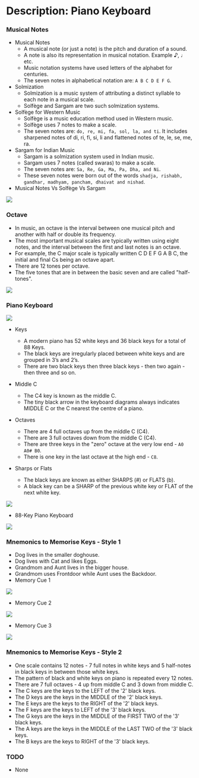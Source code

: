# Description: Piano Keyboard

### Musical Notes
* Musical Notes
    - A musical note (or just a note) is the pitch and duration of a sound. 
    - A note is also its representation in musical notation. Example ♪, ♩ etc.
    - Music notation systems have used letters of the alphabet for centuries. 
    - The seven notes in alphabetical notation are: `A B C D E F G`.
* Solmization 
    - Solmization is a music system of attributing a distinct syllable to each note in a musical scale. 
    - Solfège and Sargam are two such solmization systems.
* Solfège for Western Music
    - Solfège is a music education method used in Western music.
    - Solfège uses 7 notes to make a scale.
    - The seven notes are: `do, re, mi, fa, sol, la, and ti`. It includes sharpened notes of di, ri, fi, si, li and 
      flattened notes of te, le, se, me, ra.
* Sargam for Indian Music
    - Sargam is a solmization system used in Indian music.
    - Sargam uses 7 notes (called swaras) to make a scale.
    - The seven notes are: `Sa, Re, Ga, Ma, Pa, Dha, and Ni`.
    - These seven notes were born out of the words `shadja, rishabh, gandhar, madhyam, pancham, dhaivat and nishad`.
* Musical Notes Vs Solfège Vs Sargam

![](images/musical-notes.png)

### Octave
* In music, an octave is the interval between one musical pitch and another with half or double its frequency.
* The most important musical scales are typically written using eight notes, and the interval between the first and last 
  notes is an octave.
* For example, the C major scale is typically written C D E F G A B C, the initial and final Cs being an octave apart.
* There are 12 tones per octave.
* The five tones that are in between the basic seven and are called "half-tones".

![](images/piano-keyboard-octave.png)

### Piano Keyboard
![](images/piano-keyboard-layout-1.png)
* Keys
    - A modern piano has 52 white keys and 36 black keys for a total of 88 Keys.
    - The black keys are irregularly placed between white keys and are grouped in 3’s and 2’s.
    - There are two black keys then three black keys - then two again - then three and so on.
* Middle C
    - The C4 key is known as the middle C.
    - The tiny black arrow in the keyboard diagrams always indicates MIDDLE C or the C nearest the centre of a piano.
* Octaves
    - There are 4 full octaves up from the middle C (C4).
    - There are 3 full octaves down from the middle C (C4).
    - There are three keys in the "zero" octave at the very low end - `A0 A0# B0`.
    - There is one key in the last octave at the high end - `C8`.

* Sharps or Flats
    - The black keys are known as either SHARPS (#) or FLATS (b).
    - A black key can be a SHARP of the previous white key or FLAT of the next white key.

![](images/sharp-or-flat-notes.png)

* 88-Key Piano Keyboard

![](images/piano-keyboard-layout-2.jpg)

### Mnemonics to Memorise Keys - Style 1
* Dog lives in the smaller doghouse.
* Dog lives with Cat and likes Eggs.
* Grandmom and Aunt lives in the bigger house.
* Grandmom uses Frontdoor while Aunt uses the Backdoor.
* Memory Cue 1

![](images/piano-keys-mnemonics-1.jpg)

* Memory Cue 2

![](images/piano-keys-mnemonics-2.jpg)

* Memory Cue 3

![](images/piano-keys-mnemonics-3.png)

### Mnemonics to Memorise Keys - Style 2
* One scale contains 12 notes - 7 full notes in white keys and 5 half-notes in black keys in between those white keys. 
* The pattern of black and white keys on piano is repeated every 12 notes.
* There are 7 full octaves - 4 up from middle C and 3 down from middle C.
* The C keys are the keys to the LEFT of the '2' black keys.
* The D keys are the keys in the MIDDLE of the '2' black keys.
* The E keys are the keys to the RIGHT of the '2' black keys.
* The F keys are the keys to LEFT of the '3' black keys.
* The G keys are the keys in the MIDDLE of the FIRST TWO of the '3' black keys.
* The A keys are the keys in the MIDDLE of the LAST TWO of the '3' black keys.
* The B keys are the keys to RIGHT of the '3' black keys.

### TODO
* None
